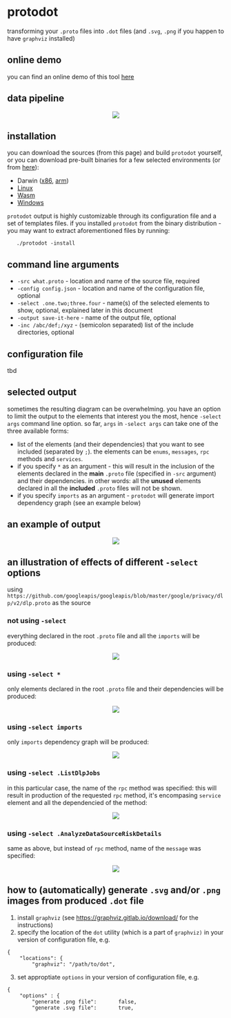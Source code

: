 # protodot
transforming your `.proto` files into `.dot` files (and `.svg`, `.png` if you happen to have `graphviz` installed)

## online demo
you can find an online demo of this tool [here](https://protodot.seamia.net)

## data pipeline
<p align="center">
  <img src="https://protodot.seamia.net/pipeline.svg">
</p>


## installation
you can download the sources (from this page) and build `protodot` yourself, or
you can download pre-built binaries for a few selected environments (or from [here](https://github.com/seamia/protodot/tree/master/binaries)):

   * Darwin ([x86](https://protodot.seamia.net/binaries/darwin), [arm](https://protodot.seamia.net/binaries/darwin.arm))
   * [Linux](https://protodot.seamia.net/binaries/linux)
   * [Wasm](https://protodot.seamia.net/binaries/wasm)
   * [Windows](https://protodot.seamia.net/binaries/windows)

`protodot` output is highly customizable through its configuration file and a set of templates files.
if you installed `protodot` from the binary distribution - you may want to extract aforementioned files by running:

```
   ./protodot -install
```

## command line arguments

   * `-src what.proto` - location and name of the source file, required
   * `-config config.json` - location and name of the configuration file, optional
   * `-select .one.two;three.four` - name(s) of the selected elements to show, optional, explained later in this document
   * `-output save-it-here` - name of the output file, optional
   * `-inc /abc/def;/xyz` - (semicolon separated) list of the include directories, optional


## configuration file
tbd

## selected output
sometimes the resulting diagram can be overwhelming.
you have an option to limit the output to the elements that interest you the most, hence `-select args` command line option.
so far, `args` in `-select args` can take one of the three available forms:
   * list of the elements (and their dependencies) that you want to see included (separated by `;`). the elements can be `enums`, `messages`, `rpc` methods and `services`.
   * if you specify `*` as an argument - this will result in the inclusion of the elements declared in the **main** `.proto` file (specified in `-src` argument) and their dependencies. in other words: all the **unused** elements declared in all the **included** `.proto` files will not be shown.
   * if you specify `imports` as an argument - `protodot` will generate import dependency graph (see an example below)


## an example of output
<p align="center">
  <img src="https://protodot.seamia.net/pipeline/svg">
</p>




## an illustration of effects of different `-select` options
using `https://github.com/googleapis/googleapis/blob/master/google/privacy/dlp/v2/dlp.proto` as the source

### not using `-select`
everything declared in the root `.proto` file and all the `imports` will be produced:
<p align="center">
  <img src="https://protodot.seamia.net/demo/dlp_full.svg">
</p>

### using `-select *`
only elements declared in the root `.proto` file and their dependencies will be produced:
<p align="center">
  <img src="https://protodot.seamia.net/demo/dlp_star.svg">
</p>

### using `-select imports`
only `imports` dependency graph will be produced:
<p align="center">
  <img src="https://protodot.seamia.net/demo/dlp_imports.svg">
</p>

### using `-select .ListDlpJobs`
in this particular case, the name of the `rpc` method was specified: this will result in production of the requested `rpc` method, it's encompasing `service` element and all the dependencied of the method:
<p align="center">
  <img src="https://protodot.seamia.net/demo/dlp_rpc.svg">
</p>

### using `-select .AnalyzeDataSourceRiskDetails`
same as above, but instead of `rpc` method, name of the `message` was specified:
<p align="center">
  <img src="https://protodot.seamia.net/demo/dlp_message.svg">
</p>


## how to (automatically) generate `.svg` and/or `.png` images from produced `.dot` file
1. install `graphviz` (see https://graphviz.gitlab.io/download/ for the instructions)
2. specify the location of the `dot` utility (which is a part of `graphviz)` in your version of configuration file, e.g.
```
{
	"locations": {
		"graphviz":	"/path/to/dot",
```
3. set approptiate `options` in your version of configuration file, e.g.
```
{
	"options" : {
		"generate .png file":		false,
		"generate .svg file":		true,

```

